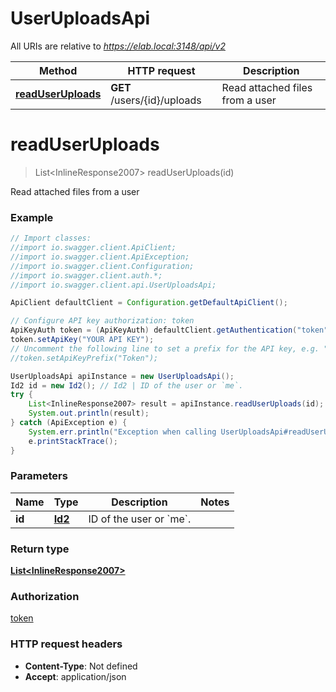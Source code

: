 # UserUploadsApi

All URIs are relative to *https://elab.local:3148/api/v2*

Method | HTTP request | Description
------------- | ------------- | -------------
[**readUserUploads**](UserUploadsApi.md#readUserUploads) | **GET** /users/{id}/uploads | Read attached files from a user

<a name="readUserUploads"></a>
# **readUserUploads**
> List&lt;InlineResponse2007&gt; readUserUploads(id)

Read attached files from a user

### Example
```java
// Import classes:
//import io.swagger.client.ApiClient;
//import io.swagger.client.ApiException;
//import io.swagger.client.Configuration;
//import io.swagger.client.auth.*;
//import io.swagger.client.api.UserUploadsApi;

ApiClient defaultClient = Configuration.getDefaultApiClient();

// Configure API key authorization: token
ApiKeyAuth token = (ApiKeyAuth) defaultClient.getAuthentication("token");
token.setApiKey("YOUR API KEY");
// Uncomment the following line to set a prefix for the API key, e.g. "Token" (defaults to null)
//token.setApiKeyPrefix("Token");

UserUploadsApi apiInstance = new UserUploadsApi();
Id2 id = new Id2(); // Id2 | ID of the user or `me`.
try {
    List<InlineResponse2007> result = apiInstance.readUserUploads(id);
    System.out.println(result);
} catch (ApiException e) {
    System.err.println("Exception when calling UserUploadsApi#readUserUploads");
    e.printStackTrace();
}
```

### Parameters

Name | Type | Description  | Notes
------------- | ------------- | ------------- | -------------
 **id** | [**Id2**](.md)| ID of the user or &#x60;me&#x60;. |

### Return type

[**List&lt;InlineResponse2007&gt;**](InlineResponse2007.md)

### Authorization

[token](../README.md#token)

### HTTP request headers

 - **Content-Type**: Not defined
 - **Accept**: application/json

